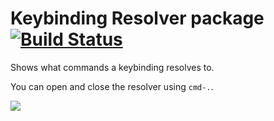 # Keybinding Resolver package [![Build Status](https://travis-ci.org/atom/keybinding-resolver.svg?branch=master)](https://travis-ci.org/atom/keybinding-resolver)

Shows what commands a keybinding resolves to.

You can open and close the resolver using `cmd-.`.

![](https://f.cloud.github.com/assets/671378/2241702/5dd5a102-9cde-11e3-9e3f-1d999930492f.png)
